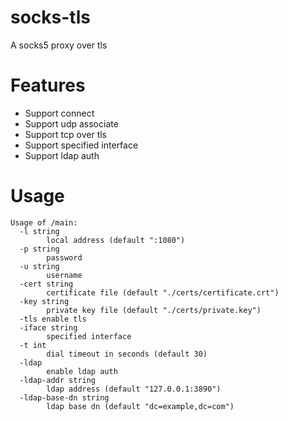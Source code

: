 # socks-tls

A socks5 proxy over tls

# Features
* Support connect
* Support udp associate
* Support tcp over tls
* Support specified interface
* Support ldap auth

# Usage
```
Usage of /main:
  -l string
        local address (default ":1080")
  -p string
        password
  -u string
        username
  -cert string
        certificate file (default "./certs/certificate.crt")
  -key string
        private key file (default "./certs/private.key")
  -tls enable tls
  -iface string
        specified interface
  -t int
        dial timeout in seconds (default 30)
  -ldap
        enable ldap auth
  -ldap-addr string
        ldap address (default "127.0.0.1:3890")
  -ldap-base-dn string
        ldap base dn (default "dc=example,dc=com")
```



